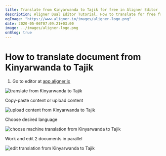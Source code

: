 ```yaml
---
title: Translate from Kinyarwanda to Tajik for free in Aligner Editor
description: Aligner Dual Editor Tutorial. How to translate for free from Kinyarwanda to Tajik. Aligner is multilingual document management platform. 
ogImage: "https://www.aligner.io/images/aligner-logo.png"
date: 2020-05-06T07:09:21+03:00
image: ../images/aligner-logo.png
onBlog: true
---
```


# How to translate document from Kinyarwanda to Tajik

1. Go to editor at [app.aligner.io](https://app.aligner.io "Aligner App web page")

![translate from Kinyarwanda to Tajik](../aligner-blank-editor.png "translate from Kinyarwanda to Tajik")

Copy-paste content or upload content

![upload content from Kinyarwanda to Tajik](../aligner-uploaded-document.png "upload content from Kinyarwanda to Tajik")

Choose desired language

![choose machine translation from Kinyarwanda to Tajik](../aligner-language-dropdown.png "choose machine translation from Kinyarwanda to Tajik")

Work and edit 2 documents in parallel

![edit translation from Kinyarwanda to Tajik](../aligner-double-sitded-editor.png "edit translation from Kinyarwanda to Tajik")


